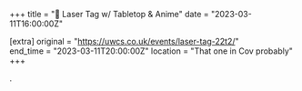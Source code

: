 +++
title = "🔫 Laser Tag w/ Tabletop & Anime"
date = "2023-03-11T16:00:00Z"

[extra]
original = "https://uwcs.co.uk/events/laser-tag-22t2/"    
end_time = "2023-03-11T20:00:00Z"
location = "That one in Cov probably"
+++

.

